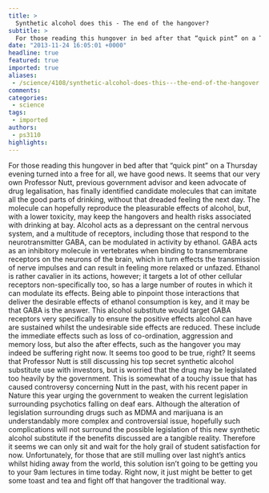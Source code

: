 ```yaml
---
title: >
  Synthetic alcohol does this - The end of the hangover?
subtitle: >
  For those reading this hungover in bed after that “quick pint” on a Thursday evening turned into a free for all, we have good news. It seems that our very own Professor Nutt, previous government advisor and keen advocate of drug legalisation, has finally identified candidate molecules...
date: "2013-11-24 16:05:01 +0000"
headline: true
featured: true
imported: true
aliases:
 - /science/4108/synthetic-alcohol-does-this---the-end-of-the-hangover
comments:
categories:
 - science
tags:
 - imported
authors:
 - ps3110
highlights:
---
```


For those reading this hungover in bed after that “quick pint” on a Thursday evening turned into a free for all, we have good news. It seems that our very own Professor Nutt, previous government advisor and keen advocate of drug legalisation, has finally identified candidate molecules that can imitate all the good parts of drinking, without that dreaded feeling the next day. The molecule can hopefully reproduce the pleasurable effects of alcohol, but, with a lower toxicity, may keep the hangovers and health risks associated with drinking at bay.
 Alcohol acts as a depressant on the central nervous system, and a multitude of receptors, including those that respond to the neurotransmitter GABA, can be modulated in activity by ethanol. GABA acts as an inhibitory molecule in vertebrates when binding to transmembrane receptors on the neurons of the brain, which in turn effects the transmission of nerve impulses and can result in feeling more relaxed or unfazed.
 Ethanol is rather cavalier in its actions, however; it targets a lot of other cellular receptors non-specifically too, so has a large number of routes in which it can modulate its effects. Being able to pinpoint those interactions that deliver the desirable effects of ethanol consumption is key, and it may be that GABA is the answer.
 This alcohol substitute would target GABA receptors very specifically to ensure the positive effects alcohol can have are sustained whilst the undesirable side effects are reduced. These include the immediate effects such as loss of co-ordination, aggression and memory loss, but also the after effects, such as the hangover you may indeed be suffering right now. It seems too good to be true, right?
 It seems that Professor Nutt is still discussing his top secret synthetic alcohol substitute use with investors, but is worried that the drug may be legislated too heavily by the government. This is somewhat of a touchy issue that has caused controversy concerning Nutt in the past, with his recent paper in Nature this year urging the government to weaken the current legislation surrounding psychotics falling on deaf ears.
 Although the alteration of legislation surrounding drugs such as MDMA and marijuana is an understandably more complex and controversial issue, hopefully such complications will not surround the possible legislation of this new synthetic alcohol substitute if the benefits discussed are a tangible reality.
 Therefore it seems we can only sit and wait for the holy grail of student satisfaction for now. Unfortunately, for those that are still mulling over last night’s antics whilst hiding away from the world, this solution isn’t going to be getting you to your 9am lectures in time today. Right now, it just might be better to get some toast and tea and fight off that hangover the traditional way.
